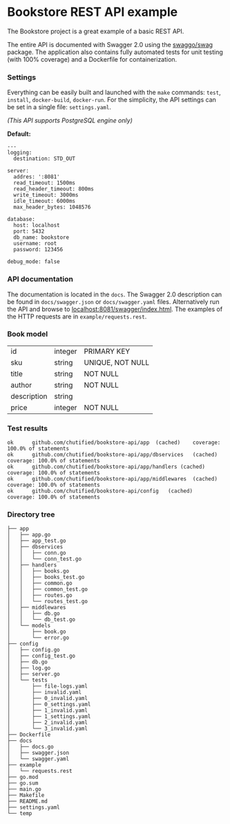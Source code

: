 # Bookstore REST API example
The Bookstore project is a great example of a basic REST API.

The entire API is documented with Swagger 2.0 using the <a href="https://www.github.com/swaggo/swag" target="_blank">swaggo/swag</a> package. The application also contains fully automated tests for unit testing (with 100% coverage) and a Dockerfile for containerization.

### Settings
Everything can be easily built and launched with the `make` commands: `test`, `install`, `docker-build`, `docker-run`.
For the simplicity, the API settings can be set in a single file: `settings.yaml`.

_(This API supports PostgreSQL engine only)_

__Default:__
```
---
logging:
  destination: STD_OUT

server:
  addres: ':8081'
  read_timeout: 1500ms
  read_header_timeout: 800ms
  write_timeout: 3000ms
  idle_timeout: 6000ms
  max_header_bytes: 1048576

database:
  host: localhost
  port: 5432
  db_name: bookstore
  username: root
  password: 123456

debug_mode: false
```

### API documentation
The documentation is located in the `docs`. The Swagger 2.0 description can be found in `docs/swagger.json` or `docs/swagger.yaml` files. Alternatively run the API and browse to <a href="https://localhost:8081/swagger/index.html" target="_blank">localhost:8081/swagger/index.html</a>.
The examples of the HTTP requests are in `example/requests.rest`.

### Book model
<table>
   <tbody>
     <tr>
         <td>id</td>
         <td>integer</td>
         <td>PRIMARY KEY</td>
      </tr>
     <tr>
         <td>sku</td>
         <td>string</td>
         <td>UNIQUE, NOT NULL</td>
      </tr>
     <tr>
         <td>title</td>
         <td>string</td>
         <td>NOT NULL</td>
      </tr>
     <tr>
         <td>author</td>
         <td>string</td>
         <td>NOT NULL</td>
      </tr>
     <tr>
         <td>description</td>
         <td>string</td>
         <td></td>
      </tr>
     <tr>
         <td>price</td>
         <td>integer</td>
         <td>NOT NULL</td>
      </tr>
   </tbody>
</table>

### Test results
```
ok  	github.com/chutified/bookstore-api/app	(cached)	coverage: 100.0% of statements
ok  	github.com/chutified/bookstore-api/app/dbservices	(cached)	coverage: 100.0% of statements
ok  	github.com/chutified/bookstore-api/app/handlers	(cached)	coverage: 100.0% of statements
ok  	github.com/chutified/bookstore-api/app/middlewares	(cached)	coverage: 100.0% of statements
ok  	github.com/chutified/bookstore-api/config	(cached)	coverage: 100.0% of statements
```

### Directory tree
```
├── app
│   ├── app.go
│   ├── app_test.go
│   ├── dbservices
│   │   ├── conn.go
│   │   └── conn_test.go
│   ├── handlers
│   │   ├── books.go
│   │   ├── books_test.go
│   │   ├── common.go
│   │   ├── common_test.go
│   │   ├── routes.go
│   │   └── routes_test.go
│   ├── middlewares
│   │   ├── db.go
│   │   └── db_test.go
│   └── models
│       ├── book.go
│       └── error.go
├── config
│   ├── config.go
│   ├── config_test.go
│   ├── db.go
│   ├── log.go
│   ├── server.go
│   └── tests
│       ├── file-logs.yaml
│       ├── invalid.yaml
│       ├── 0_invalid.yaml
│       ├── 0_settings.yaml
│       ├── 1_invalid.yaml
│       ├── 1_settings.yaml
│       ├── 2_invalid.yaml
│       └── 3_invalid.yaml
├── Dockerfile
├── docs
│   ├── docs.go
│   ├── swagger.json
│   └── swagger.yaml
├── example
│   └── requests.rest
├── go.mod
├── go.sum
├── main.go
├── Makefile
├── README.md
├── settings.yaml
└── temp
```
